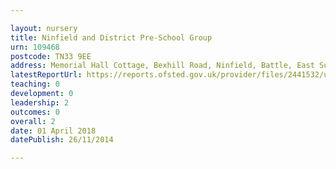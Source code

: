 ```yaml
---

layout: nursery
title: Ninfield and District Pre-School Group
urn: 109468
postcode: TN33 9EE
address: Memorial Hall Cottage, Bexhill Road, Ninfield, Battle, East Sussex, TN33 9EE
latestReportUrl: https://reports.ofsted.gov.uk/provider/files/2441532/urn/109468.pdf
teaching: 0
development: 0
leadership: 2
outcomes: 0
overall: 2
date: 01 April 2018 
datePublish: 26/11/2014

---
```

